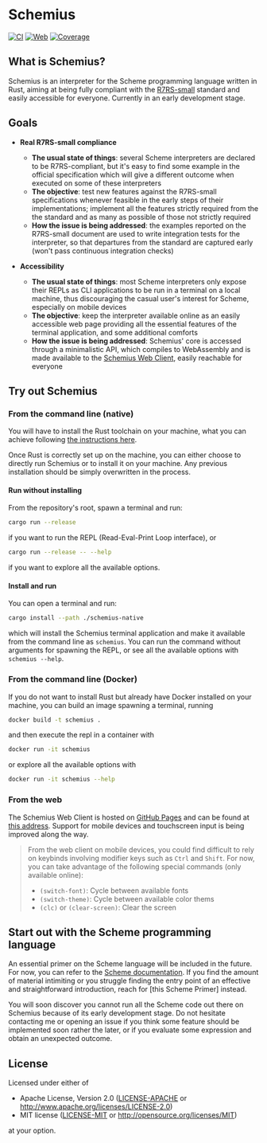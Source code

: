 # Schemius

[![CI](https://github.com/cowuake/schemius/actions/workflows/continuous-integration.yml/badge.svg)](https://github.com/cowuake/schemius/actions/workflows/continuous-integration.yaml)
[![Web](https://github.com/cowuake/schemius/actions/workflows/publish-web.yml/badge.svg)](https://github.com/cowuake/schemius/actions/workflows/publish-web.yml)
[![Coverage](https://coveralls.io/repos/github/cowuake/schemius/badge.svg)](https://coveralls.io/github/cowuake/schemius)

## What is Schemius?

Schemius is an interpreter for the Scheme programming language written in Rust, aiming at being fully compliant with the [R7RS-small](https://small.r7rs.org/) standard and easily accessible for everyone. Currently in an early development stage.

## Goals

- **Real R7RS-small compliance**
  - **The usual state of things**: several Scheme interpreters are declared to be R7RS-compliant, but it's easy to find some example in the official specification which will give a different outcome when executed on some of these interpreters
  - **The objective**: test new features against the R7RS-small specifications whenever feasible in the early steps of their implementations; implement all the features strictly required from the the standard and as many as possible of those not strictly required
  - **How the issue is being addressed**: the examples reported on the R7RS-small document are used to write integration tests for the interpreter, so that departures from the standard are captured early (won't pass continuous integration checks)

- **Accessibility**
  - **The usual state of things**: most Scheme interpreters only expose their REPLs as CLI applications to be run in a terminal on a local machine, thus discouraging the casual user's interest for Scheme, especially on mobile devices
  - **The objective**: keep the interpreter available online as an easily accessible web page providing all the essential features of the terminal application, and some additional comforts
  - **How the issue is being addressed**: Schemius' core is accessed through a minimalistic API, which compiles to WebAssembly and is made available to the [Schemius Web Client](https://cowuake.github.io/schemius/), easily reachable for everyone

## Try out Schemius

### From the command line (native)

You will have to install the Rust toolchain on your machine, what you can achieve following [the instructions here](https://www.rust-lang.org/tools/install).

Once Rust is correctly set up on the machine, you can either choose to directly run Schemius or to install it on your machine. Any previous installation should be simply overwritten in the process.

#### Run without installing

From the repository's root, spawn a terminal and run:

```bash
cargo run --release
```

if you want to run the REPL (Read-Eval-Print Loop interface), or

```bash
cargo run --release -- --help
```

if you want to explore all the available options.

#### Install and run

You can open a terminal and run:

```bash
cargo install --path ./schemius-native
```

which will install the Schemius terminal application and make it available from the command line as `schemius`. You can run the command without arguments for spawning the REPL, or see all the available options with `schemius --help`.

### From the command line (Docker)

If you do not want to install Rust but already have Docker installed on your machine, you can build an image spawning a terminal, running

```bash
docker build -t schemius .
```

and then execute the repl in a container with

```bash
docker run -it schemius
```

or explore all the available options with

```bash
docker run -it schemius --help
```

### From the web

The Schemius Web Client is hosted on [GitHub Pages](https://pages.github.com/) and can be found at [this address](https://cowuake.github.io/schemius/). Support for mobile devices and touchscreen input is being improved along the way.

> From the web client on mobile devices, you could find difficult to rely on keybinds involving modifier keys such as `Ctrl` and `Shift`. For now, you can take advantage of the following special commands (only available online):
>
> - `(switch-font)`: Cycle between available fonts
> - `(switch-theme)`: Cycle between available color thems
> - `(clc)` or `(clear-screen)`: Clear the screen
>

## Start out with the Scheme programming language

An essential primer on the Scheme language will be included in the future. For now, you can refer to the [Scheme documentation](https://docs.scheme.org/). If you find the amount of material intimiting or you struggle finding the entry point of an effective and straightforward introduction, reach for [this Scheme Primer] instead.

You will soon discover you cannot run all the Scheme code out there on Schemius because of its early development stage. Do not hesitate contacting me or opening an issue if you think some feature should be implemented soon rather the later, or if you evaluate some expression and obtain an unexpected outcome.

## License

Licensed under either of

- Apache License, Version 2.0
    ([LICENSE-APACHE](LICENSE-APACHE) or http://www.apache.org/licenses/LICENSE-2.0)
- MIT license
    ([LICENSE-MIT](LICENSE-MIT) or http://opensource.org/licenses/MIT)

at your option.
